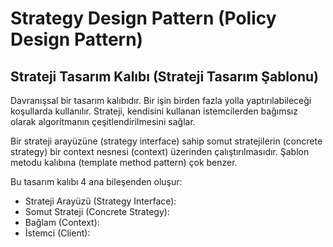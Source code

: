 # Strategy Design Pattern (Policy Design Pattern)
## Strateji Tasarım Kalıbı (Strateji Tasarım Şablonu)

Davranışsal bir tasarım kalıbıdır. Bir işin birden fazla yolla yaptırılabileceği koşullarda kullanılır. Strateji, kendisini kullanan istemcilerden bağımsız olarak algoritmanın çeşitlendirilmesini sağlar.

Bir strateji arayüzüne (strategy interface) sahip somut stratejilerin (concrete strategy) bir context nesnesi (context) üzerinden çalıştırılmasıdır. Şablon metodu kalıbına (template method pattern) çok benzer.

Bu tasarım kalıbı 4 ana bileşenden oluşur:
- Strateji Arayüzü (Strategy Interface):
- Somut Strateji (Concrete Strategy):
- Bağlam (Context):
- İstemci (Client):